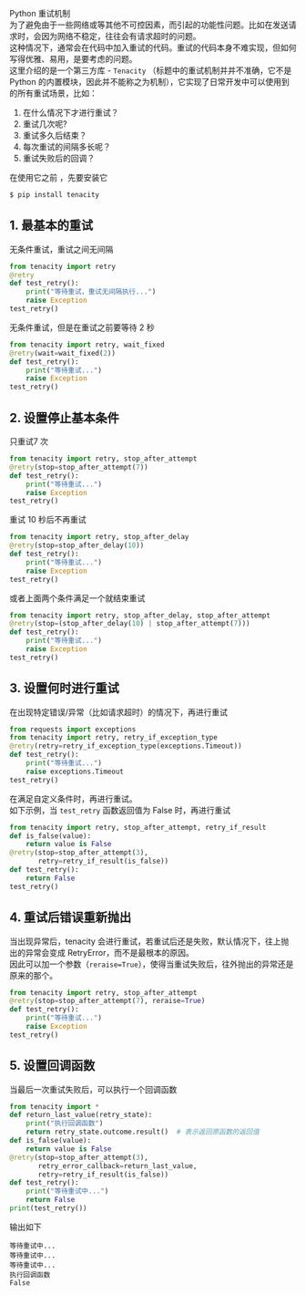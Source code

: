 Python 重试机制<br />为了避免由于一些网络或等其他不可控因素，而引起的功能性问题。比如在发送请求时，会因为网络不稳定，往往会有请求超时的问题。<br />这种情况下，通常会在代码中加入重试的代码。重试的代码本身不难实现，但如何写得优雅、易用，是要考虑的问题。<br />这里介绍的是一个第三方库 - `Tenacity` （标题中的重试机制并并不准确，它不是 Python 的内置模块，因此并不能称之为机制），它实现了日常开发中可以使用到的所有重试场景，比如：

1. 在什么情况下才进行重试？
2. 重试几次呢?
3. 重试多久后结束？
4. 每次重试的间隔多长呢？
5. 重试失败后的回调？

在使用它之前 ，先要安装它
```bash
$ pip install tenacity
```
<a name="4WRMs"></a>
## 1. 最基本的重试
无条件重试，重试之间无间隔
```python
from tenacity import retry
@retry
def test_retry():
    print("等待重试，重试无间隔执行...")
    raise Exception
test_retry()
```
无条件重试，但是在重试之前要等待 2 秒
```python
from tenacity import retry, wait_fixed
@retry(wait=wait_fixed(2))
def test_retry():
    print("等待重试...")
    raise Exception
test_retry()
```
<a name="hFffH"></a>
## 2. 设置停止基本条件
只重试7 次
```python
from tenacity import retry, stop_after_attempt
@retry(stop=stop_after_attempt(7))
def test_retry():
    print("等待重试...")
    raise Exception
test_retry()
```
重试 10 秒后不再重试
```python
from tenacity import retry, stop_after_delay
@retry(stop=stop_after_delay(10))
def test_retry():
    print("等待重试...")
    raise Exception
test_retry()
```
或者上面两个条件满足一个就结束重试
```python
from tenacity import retry, stop_after_delay, stop_after_attempt
@retry(stop=(stop_after_delay(10) | stop_after_attempt(7)))
def test_retry():
    print("等待重试...")
    raise Exception
test_retry()
```
<a name="vpNnd"></a>
## 3. 设置何时进行重试
在出现特定错误/异常（比如请求超时）的情况下，再进行重试
```python
from requests import exceptions
from tenacity import retry, retry_if_exception_type
@retry(retry=retry_if_exception_type(exceptions.Timeout))
def test_retry():
    print("等待重试...")
    raise exceptions.Timeout
test_retry()
```
在满足自定义条件时，再进行重试。<br />如下示例，当 `test_retry` 函数返回值为 False 时，再进行重试
```python
from tenacity import retry, stop_after_attempt, retry_if_result
def is_false(value):
    return value is False
@retry(stop=stop_after_attempt(3),
       retry=retry_if_result(is_false))
def test_retry():
    return False
test_retry()
```
<a name="lTIFm"></a>
## 4. 重试后错误重新抛出
当出现异常后，tenacity 会进行重试，若重试后还是失败，默认情况下，往上抛出的异常会变成 RetryError，而不是最根本的原因。<br />因此可以加一个参数（`reraise=True`），使得当重试失败后，往外抛出的异常还是原来的那个。
```python
from tenacity import retry, stop_after_attempt
@retry(stop=stop_after_attempt(7), reraise=True)
def test_retry():
    print("等待重试...")
    raise Exception
test_retry()
```
<a name="tHUS7"></a>
## 5. 设置回调函数
当最后一次重试失败后，可以执行一个回调函数
```python
from tenacity import *
def return_last_value(retry_state):
    print("执行回调函数")
    return retry_state.outcome.result()  # 表示返回原函数的返回值
def is_false(value):
    return value is False
@retry(stop=stop_after_attempt(3),
       retry_error_callback=return_last_value,
       retry=retry_if_result(is_false))
def test_retry():
    print("等待重试中...")
    return False
print(test_retry())
```
输出如下
```
等待重试中...
等待重试中...
等待重试中...
执行回调函数
False
```
